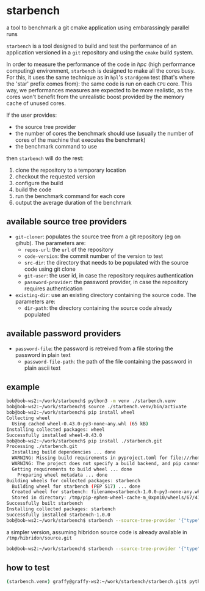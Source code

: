 # starbench
a tool to benchmark a git cmake application using embarassingly parallel runs

`starbench` is a tool designed to build and test the performance of an application versioned in a `git` repository and using the `cmake` build system.

In order to measure the performance of the code in *hpc* (high performance computing) environment, `starbench` is designed to make all the cores busy. For this, it uses the same technique as in `hpl`'s `stardgemm` test (that's where the 'star' prefix comes from): the same code is run on each `CPU` core. This way, we performances measures are expected to be more realistic, as the cores won't benefit from the unrealistic boost provided by the memory cache of unused cores.

If the user provides:
- the source tree provider
- the number of cores the benchmark should use (usually the number of cores of the machine that executes the benchmark)
- the benchmark command to use

then `starbench` will do the rest:
1. clone the repository to a temporary location
2. checkout the requested version
3. configure the build
4. build the code
5. run the benchmark command for each core
6. output the average duration of the benchmark

## available source tree providers


- `git-cloner`: populates the source tree from a git repository (eg on gihub). The parameters are:
  - `repos-url`: the `url` of the repository
  - `code-version`: the commit number of the version to test
  - `src-dir`: the directory that needs to be populated with the source code using git clone
  - `git-user`: the user id, in case the repository requires authentication
  - `password-provider`: the password provider, in case the repository requires authentication
- `existing-dir`: use an existing directory containing the source code. The parameters are:
  - `dir-path`: the directory containing the source code already populated

## available password providers

- `password-file`: the password is retreived from a file storing the password in plain text
    - `password-file-path`: the path of the file containing the password in plain ascii text

## example

```sh
bob@bob-ws2:~/work/starbench$ python3 -m venv ./starbench.venv
bob@bob-ws2:~/work/starbench$ source ./starbench.venv/bin/activate
bob@bob-ws2:~/work/starbench$ pip install wheel
Collecting wheel
  Using cached wheel-0.43.0-py3-none-any.whl (65 kB)
Installing collected packages: wheel
Successfully installed wheel-0.43.0
bob@bob-ws2:~/work/starbench$ pip install ./starbench.git
Processing ./starbench.git
  Installing build dependencies ... done
  WARNING: Missing build requirements in pyproject.toml for file:///home/bob/work/starbench/starbench.git.
  WARNING: The project does not specify a build backend, and pip cannot fall back to setuptools without 'wheel'.
  Getting requirements to build wheel ... done
    Preparing wheel metadata ... done
Building wheels for collected packages: starbench
  Building wheel for starbench (PEP 517) ... done
  Created wheel for starbench: filename=starbench-1.0.0-py3-none-any.whl size=8011 sha256=a98c590fbc481722aed3512ae6345cce741615a17c24e67dc88070f85b616c4c
  Stored in directory: /tmp/pip-ephem-wheel-cache-m_0xpm10/wheels/67/41/37/debf4c9251b719f84456398e144dffaa34d18ab336b529dc53
Successfully built starbench
Installing collected packages: starbench
Successfully installed starbench-1.0.0
bob@bob-ws2:~/work/starbench$ starbench --source-tree-provider '{"type": "git-cloner", "repos-url": "https://github.com/hibridon/hibridon", "src-dir": "/tmp/hibridon/source.git", "code-version": "a3bed1c3ccfbca572003020d3e3d3b1ff3934fad", "git-user": "g-raffy", "password-provider": {"type": "password-file", "password-file-path": "/home/graffy/.github/personal_access_tokens/bench.hibridon.cluster.ipr.univ-rennes1.fr.pat"}}' --num-cores 2 --output-dir=/tmp/hibridon --cmake-path=/usr/bin/cmake --cmake-option=-DCMAKE_BUILD_TYPE=Release --cmake-option=-DBUILD_TESTING=ON --benchmark-command='ctest --output-on-failure -L ^arch4_quick$'
```

a simpler version, assuming hibridon source code is already available in `/tmp/hibridon/source.git`
```sh
bob@bob-ws2:~/work/starbench$ starbench --source-tree-provider '{"type": "existing-dir", "dir-path": "/tmp/hibridon/source.git"}' --num-cores 2 --output-dir=/tmp/hibridon --cmake-path=/usr/bin/cmake --cmake-option=-DCMAKE_BUILD_TYPE=Release --cmake-option=-DBUILD_TESTING=ON --benchmark-command='ctest --output-on-failure -L ^arch4_quick$'
```

## how to test

```sh
(starbench.venv) graffy@graffy-ws2:~/work/starbench/starbench.git$ python3 -m unittest test.test_starbench
```
